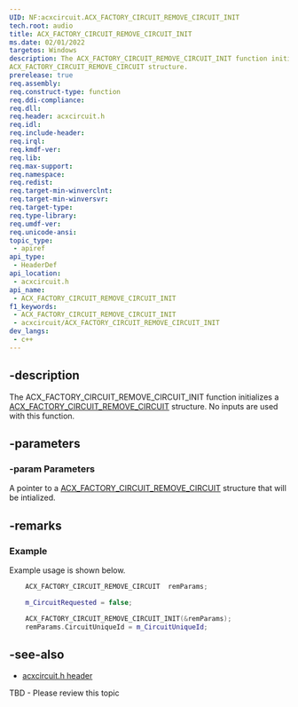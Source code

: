 ```yaml
---
UID: NF:acxcircuit.ACX_FACTORY_CIRCUIT_REMOVE_CIRCUIT_INIT
tech.root: audio
title: ACX_FACTORY_CIRCUIT_REMOVE_CIRCUIT_INIT
ms.date: 02/01/2022
targetos: Windows
description: The ACX_FACTORY_CIRCUIT_REMOVE_CIRCUIT_INIT function initializes a 
ACX_FACTORY_CIRCUIT_REMOVE_CIRCUIT structure.
prerelease: true
req.assembly: 
req.construct-type: function
req.ddi-compliance: 
req.dll: 
req.header: acxcircuit.h
req.idl: 
req.include-header: 
req.irql: 
req.kmdf-ver: 
req.lib: 
req.max-support: 
req.namespace: 
req.redist: 
req.target-min-winverclnt: 
req.target-min-winversvr: 
req.target-type: 
req.type-library: 
req.umdf-ver: 
req.unicode-ansi: 
topic_type:
 - apiref
api_type:
 - HeaderDef
api_location:
 - acxcircuit.h
api_name:
 - ACX_FACTORY_CIRCUIT_REMOVE_CIRCUIT_INIT
f1_keywords:
 - ACX_FACTORY_CIRCUIT_REMOVE_CIRCUIT_INIT
 - acxcircuit/ACX_FACTORY_CIRCUIT_REMOVE_CIRCUIT_INIT
dev_langs:
 - c++
---
```


## -description

The ACX_FACTORY_CIRCUIT_REMOVE_CIRCUIT_INIT function initializes a 
[ACX_FACTORY_CIRCUIT_REMOVE_CIRCUIT](ns-acxcircuit-acx_factory_circuit_remove_circuit.md) structure. No inputs are used with this function.

## -parameters

### -param Parameters

A pointer to a [ACX_FACTORY_CIRCUIT_REMOVE_CIRCUIT](ns-acxcircuit-acx_factory_circuit_remove_circuit.md) structure that will be intialized.

## -remarks

### Example

Example usage is shown below.

```cpp
    ACX_FACTORY_CIRCUIT_REMOVE_CIRCUIT  remParams;

    m_CircuitRequested = false;

    ACX_FACTORY_CIRCUIT_REMOVE_CIRCUIT_INIT(&remParams);
    remParams.CircuitUniqueId = m_CircuitUniqueId;
```

## -see-also

- [acxcircuit.h header](index.md)

TBD - Please review this topic